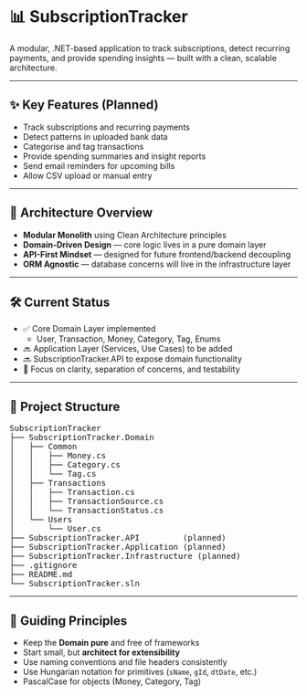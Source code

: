# 📊 SubscriptionTracker

A modular, .NET-based application to track subscriptions, detect recurring payments, and provide spending insights — built with a clean, scalable architecture.

---

## ✨ Key Features (Planned)

- Track subscriptions and recurring payments
- Detect patterns in uploaded bank data
- Categorise and tag transactions
- Provide spending summaries and insight reports
- Send email reminders for upcoming bills
- Allow CSV upload or manual entry

---

## 🧱 Architecture Overview

- **Modular Monolith** using Clean Architecture principles
- **Domain-Driven Design** — core logic lives in a pure domain layer
- **API-First Mindset** — designed for future frontend/backend decoupling
- **ORM Agnostic** — database concerns will live in the infrastructure layer

---

## 🛠️ Current Status

- ✅ Core Domain Layer implemented
  - User, Transaction, Money, Category, Tag, Enums
- 🔜 Application Layer (Services, Use Cases) to be added
- 🔜 SubscriptionTracker.API to expose domain functionality
- 🧪 Focus on clarity, separation of concerns, and testability

---

## 📁 Project Structure

<pre>
SubscriptionTracker
├── SubscriptionTracker.Domain
│   ├── Common
│   │   ├── Money.cs
│   │   ├── Category.cs
│   │   └── Tag.cs
│   ├── Transactions
│   │   ├── Transaction.cs
│   │   ├── TransactionSource.cs
│   │   └── TransactionStatus.cs
│   └── Users
│       └── User.cs
├── SubscriptionTracker.API         (planned)
├── SubscriptionTracker.Application (planned)
├── SubscriptionTracker.Infrastructure (planned)
├── .gitignore
├── README.md
└── SubscriptionTracker.sln
</pre>

---

## 🎯 Guiding Principles

- Keep the **Domain pure** and free of frameworks
- Start small, but **architect for extensibility**
- Use naming conventions and file headers consistently
- Use Hungarian notation for primitives (`sName`, `gId`, `dtDate`, etc.)
- PascalCase for objects (Money, Category, Tag)
